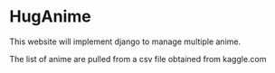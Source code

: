 # HugAnime

This website will implement django to manage multiple anime. 

The list of anime are pulled from a csv file obtained from kaggle.com